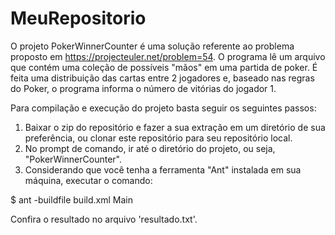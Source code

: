 # MeuRepositorio
O projeto PokerWinnerCounter é uma solução referente ao problema proposto em https://projecteuler.net/problem=54.
O programa lê um arquivo que contém uma coleção de possíveis "mãos" em uma partida de poker. É feita uma distribuição das cartas entre 2 jogadores e, baseado nas regras do Poker, o programa informa o número de vitórias do jogador 1.

Para compilação e execução do projeto basta seguir os seguintes passos:
1. Baixar o zip do repositório e fazer a sua extração em um diretório de sua preferência, ou clonar este repositório para seu repositório local.
2. No prompt de comando, ir até o diretório do projeto, ou seja, "PokerWinnerCounter".
3. Considerando que você tenha a ferramenta "Ant" instalada em sua máquina, executar o comando:

  $ ant -buildfile build.xml Main
  
Confira o resultado no arquivo 'resultado.txt'.
